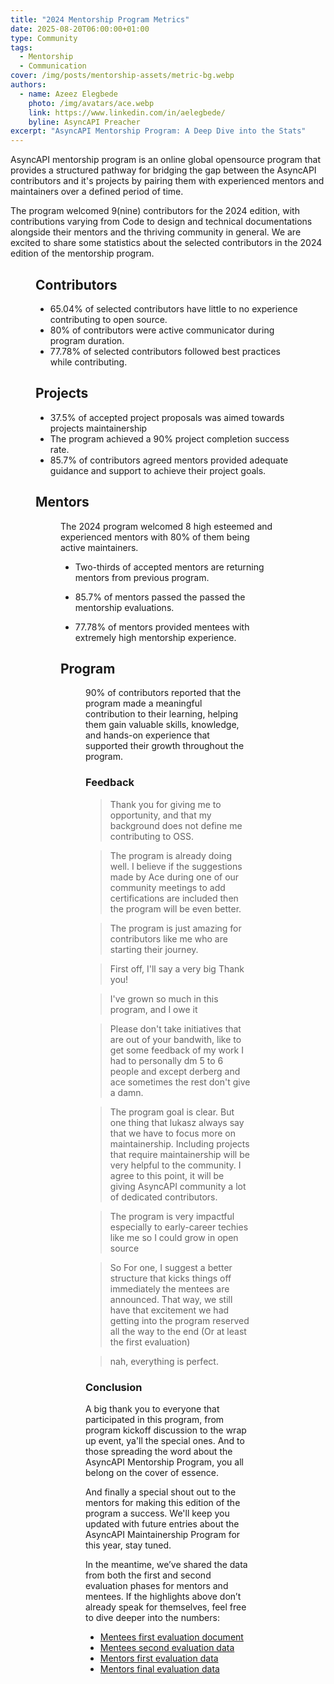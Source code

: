 ```yaml
---
title: "2024 Mentorship Program Metrics"
date: 2025-08-20T06:00:00+01:00
type: Community
tags:
  - Mentorship 
  - Communication
cover: /img/posts/mentorship-assets/metric-bg.webp
authors:
  - name: Azeez Elegbede
    photo: /img/avatars/ace.webp
    link: https://www.linkedin.com/in/aelegbede/
    byline: AsyncAPI Preacher
excerpt: "AsyncAPI Mentorship Program: A Deep Dive into the Stats"
---
```


AsyncAPI mentorship program is an online global opensource program that provides a structured pathway for bridging the gap between the AsyncAPI contributors and it's projects by pairing them with experienced mentors and maintainers over a defined period of time. 

The program welcomed 9(nine) contributors for the 2024 edition, with contributions varying from Code to design and technical documentations alongside their mentors and the thriving community in general. We are excited  to share some statistics about the selected contributors in the 2024 edition of the mentorship program.

<Figure
  src="/img/posts/mentorship-assets/overview.webp"
  caption=""
  className="text-center"
/>

## Contributors

- 65.04% of selected contributors have little to no experience contributing to open source.
- 80% of contributors were active communicator during program duration. 
- 77.78% of selected contributors followed best practices while contributing. 

## Projects

- 37.5% of accepted project proposals was aimed towards projects maintainership
- The program achieved a 90% project completion success rate. 
- 85.7% of contributors agreed mentors provided adequate guidance and support to achieve their project goals.

## Mentors

<Figure
  src="/img/posts/mentorship-assets/pie.webp"
  caption=""
  className="text-center"
/>

The 2024 program welcomed 8 high esteemed and experienced mentors with 80% of them being active maintainers. 

- Two-thirds of accepted mentors are returning mentors from previous program.

- 85.7% of mentors passed the passed the mentorship evaluations. 

- 77.78% of mentors provided mentees with extremely high mentorship experience.

## Program

<Figure
  src="/img/posts/mentorship-assets/line-graph.webp"
  caption=""
  className="text-center"
/>

90% of contributors reported that the program made a meaningful contribution to their learning, helping them gain valuable skills, knowledge, and hands-on experience that supported their growth throughout the program.

### Feedback

> Thank you for giving me to opportunity, and that my background does not define me contributing to OSS.

> The program is already doing well. I believe if the suggestions made by Ace during one of our community meetings to add certifications are included then the program will be even better.


> The program is just amazing for contributors like me who are starting their journey.

> First off, I'll say a very big Thank you!

> I've grown so much in this program, and I owe it

> Please don't take initiatives that are out of your bandwith, like to get some feedback of my work I had to personally dm 5 to 6 people and except derberg and ace sometimes the rest don't give a damn.


> The program goal is clear. But one thing that lukasz always say that we have to focus more on maintainership. Including projects that require maintainership will be very helpful to the community. I agree to this point, it will be giving AsyncAPI community a lot of dedicated contributors.

> The program is very impactful especially to early-career techies like me so I could grow in open source

> So For one, I suggest a better structure that kicks things off immediately the mentees are announced. That way, we still have that excitement we had getting into the program reserved all the way to the end (Or at least the first evaluation)

> nah, everything is perfect.

### Conclusion

A big thank you to everyone that participated in this program, from program kickoff discussion to the wrap up event, ya'll the special ones. And to those spreading the word about the AsyncAPI Mentorship Program, you all belong on the cover of essence.

And finally a special shout out to the mentors for making this edition of the program a success. We'll keep you updated with future entries about the AsyncAPI Maintainership Program for this year, stay tuned. 

In the meantime, we’ve shared the data from both the first and second evaluation phases for mentors and mentees. If the highlights above don’t already speak for themselves, feel free to dive deeper into the numbers:

- [Mentees first evaluation document](https://docs.google.com/spreadsheets/d/10jhy0YNAM_-2gpxi4Uqr83Mpky2yGh2FMK-caLPno50/edit?usp=sharing)
- [Mentees second evaluation data](https://docs.google.com/spreadsheets/d/1icqLP4-ieX9Pp9G_-n3rTD3kzwJOD3nIXg2oyi4gigI/edit?usp=sharing)
- [Mentors first evaluation data](https://docs.google.com/spreadsheets/d/1aDbsNRir2JqzGXO_ahb1yKIwEO3R-6hoWCmPg2hs0J0/edit?usp=sharing)
- [Mentors final evaluation data](https://docs.google.com/spreadsheets/d/14tE2tcCtL4z3ZS_KzjhdPTS8iuOuQfHMrEUYRLTi3LY/edit?usp=sharing)